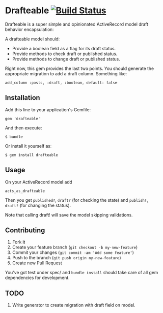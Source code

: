 # Drafteable [![Build Status](https://travis-ci.org/littlemove/drafteable.png)](https://travis-ci.org/littlemove/drafteable)

Drafteable is a super simple and opinionated ActiveRecord model draft
behavior encapsulation:

A drafteable model should:

- Provide a boolean field as a flag for its draft status.
- Provide methods to check draft or published status.
- Provide methods to change draft or published status.

Right now, this gem provides the last two points. You should generate the
appropriate migration to add a draft column. Something like:

    add_column :posts, :draft, :boolean, default: false

## Installation

Add this line to your application's Gemfile:

    gem 'drafteable'

And then execute:

    $ bundle

Or install it yourself as:

    $ gem install drafteable

## Usage

On your ActiveRecord model add

    acts_as_drafteable

Then you get `published?`, `draft?` (for checking the state) and `publish!`,
`draft!` (for changing the status).

Note that calling draft! will save the model skipping validations.

## Contributing

1. Fork it
2. Create your feature branch (`git checkout -b my-new-feature`)
3. Commit your changes (`git commit -am 'Add some feature'`)
4. Push to the branch (`git push origin my-new-feature`)
5. Create new Pull Request

You've got test under spec/ and `bundle install` should take care of
all gem dependencies for development.

## TODO

1. Write generator to create migration with draft field on model.
